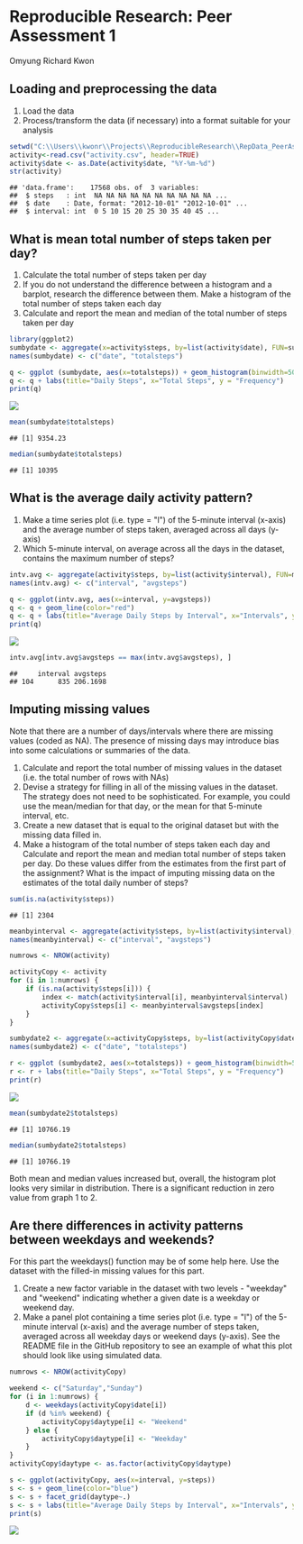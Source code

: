 # Reproducible Research: Peer Assessment 1
Omyung Richard Kwon  



## Loading and preprocessing the data
1. Load the data  
2. Process/transform the data (if necessary) into a format suitable for your analysis
  

```r
setwd("C:\\Users\\kwonr\\Projects\\ReproducibleResearch\\RepData_PeerAssessment1")
activity<-read.csv("activity.csv", header=TRUE)
activity$date <- as.Date(activity$date, "%Y-%m-%d")
str(activity)
```

```
## 'data.frame':	17568 obs. of  3 variables:
##  $ steps   : int  NA NA NA NA NA NA NA NA NA NA ...
##  $ date    : Date, format: "2012-10-01" "2012-10-01" ...
##  $ interval: int  0 5 10 15 20 25 30 35 40 45 ...
```


## What is mean total number of steps taken per day?

1. Calculate the total number of steps taken per day
2. If you do not understand the difference between a histogram and a barplot, research the difference between them. Make a histogram of the total number of steps taken each day
3. Calculate and report the mean and median of the total number of steps taken per day
  

```r
library(ggplot2)
sumbydate <- aggregate(x=activity$steps, by=list(activity$date), FUN=sum, na.rm=TRUE)
names(sumbydate) <- c("date", "totalsteps")

q <- ggplot (sumbydate, aes(x=totalsteps)) + geom_histogram(binwidth=500)
q <- q + labs(title="Daily Steps", x="Total Steps", y = "Frequency")
print(q)
```

![](PA1_template_files/figure-html/unnamed-chunk-1-1.png)<!-- -->

```r
mean(sumbydate$totalsteps)
```

```
## [1] 9354.23
```

```r
median(sumbydate$totalsteps)
```

```
## [1] 10395
```
  


## What is the average daily activity pattern?


1. Make a time series plot (i.e. type = "l") of the 5-minute interval (x-axis) and the average number of steps taken, averaged across all days (y-axis)
2. Which 5-minute interval, on average across all the days in the dataset, contains the maximum number of steps?



```r
intv.avg <- aggregate(activity$steps, by=list(activity$interval), FUN=mean, na.rm=TRUE)
names(intv.avg) <- c("interval", "avgsteps")

q <- ggplot(intv.avg, aes(x=interval, y=avgsteps))
q <- q + geom_line(color="red")
q <- q + labs(title="Average Daily Steps by Interval", x="Intervals", y="Avg. Steps")
print(q)
```

![](PA1_template_files/figure-html/unnamed-chunk-2-1.png)<!-- -->

```r
intv.avg[intv.avg$avgsteps == max(intv.avg$avgsteps), ]
```

```
##     interval avgsteps
## 104      835 206.1698
```



## Imputing missing values



Note that there are a number of days/intervals where there are missing values (coded as NA). The presence of missing days may introduce bias into some calculations or summaries of the data.

1. Calculate and report the total number of missing values in the dataset (i.e. the total number of rows with NAs)
2. Devise a strategy for filling in all of the missing values in the dataset. The strategy does not need to be sophisticated. For example, you could use the mean/median for that day, or the mean for that 5-minute interval, etc.
3. Create a new dataset that is equal to the original dataset but with the missing data filled in.
4. Make a histogram of the total number of steps taken each day and Calculate and report the mean and median total number of steps taken per day. Do these values differ from the estimates from the first part of the assignment? What is the impact of imputing missing data on the estimates of the total daily number of steps?
  

```r
sum(is.na(activity$steps))
```

```
## [1] 2304
```

```r
meanbyinterval <- aggregate(activity$steps, by=list(activity$interval), FUN=mean, na.r=TRUE)
names(meanbyinterval) <- c("interval", "avgsteps")

numrows <- NROW(activity)

activityCopy <- activity
for (i in 1:numrows) {
    if (is.na(activity$steps[i])) {
        index <- match(activity$interval[i], meanbyinterval$interval)
        activityCopy$steps[i] <- meanbyinterval$avgsteps[index]
    }
}

sumbydate2 <- aggregate(x=activityCopy$steps, by=list(activityCopy$date), FUN=sum, na.rm=TRUE)
names(sumbydate2) <- c("date", "totalsteps")

r <- ggplot (sumbydate2, aes(x=totalsteps)) + geom_histogram(binwidth=500)
r <- r + labs(title="Daily Steps", x="Total Steps", y = "Frequency")
print(r)
```

![](PA1_template_files/figure-html/unnamed-chunk-3-1.png)<!-- -->

```r
mean(sumbydate2$totalsteps)
```

```
## [1] 10766.19
```

```r
median(sumbydate2$totalsteps)
```

```
## [1] 10766.19
```
  
Both mean and median values increased but, overall, the histogram plot looks very similar in distribution.  There is a significant reduction in zero value from graph 1 to 2.



## Are there differences in activity patterns between weekdays and weekends?


For this part the weekdays() function may be of some help here. Use the dataset with the filled-in missing values for this part.

1. Create a new factor variable in the dataset with two levels - "weekday" and "weekend" indicating whether a given date is a weekday or weekend day.
2. Make a panel plot containing a time series plot (i.e. type = "l") of the 5-minute interval (x-axis) and the average number of steps taken, averaged across all weekday days or weekend days (y-axis). See the README file in the GitHub repository to see an example of what this plot should look like using simulated data.


```r
numrows <- NROW(activityCopy)

weekend <- c("Saturday","Sunday")
for (i in 1:numrows) {
    d <- weekdays(activityCopy$date[i])
    if (d %in% weekend) {
        activityCopy$daytype[i] <- "Weekend"
    } else {
        activityCopy$daytype[i] <- "Weekday"
    }
}
activityCopy$daytype <- as.factor(activityCopy$daytype)

s <- ggplot(activityCopy, aes(x=interval, y=steps))
s <- s + geom_line(color="blue")
s <- s + facet_grid(daytype~.)
s <- s + labs(title="Average Daily Steps by Interval", x="Intervals", y="Avg. Steps")
print(s)
```

![](PA1_template_files/figure-html/weekday-1.png)<!-- -->
